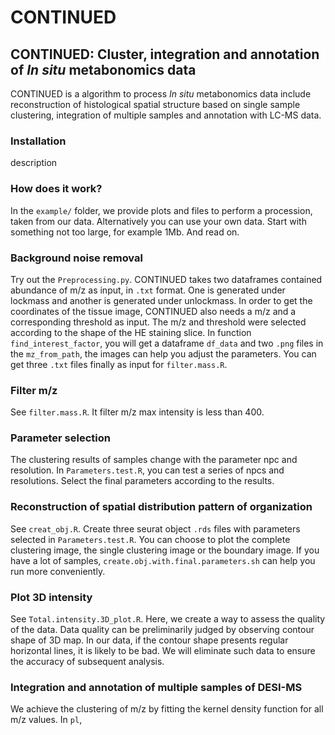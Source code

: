# CONTINUED
## CONTINUED: Cluster, integration and annotation of *In situ* metabonomics data
CONTINUED is a algorithm to process *In situ* metabonomics data include reconstruction of histological spatial structure based on single sample clustering, integration of multiple samples and annotation with LC-MS data.
### Installation
description
### How does it work?
In the `example/` folder, we provide plots and files to perform a procession, taken from our data. Alternatively you can use your own data. Start with something not too large, for example 1Mb. And read on.
### Background noise removal
Try out the `Preprocessing.py`. CONTINUED takes two dataframes contained abundance of m/z as input, in `.txt` format. One is generated under lockmass and another is generated under unlockmass. In order to get the coordinates of the tissue image, CONTINUED also needs a m/z and a corresponding threshold as input. The m/z and threshold were selected according to the shape of the HE staining slice. In function `find_interest_factor`, you will get a dataframe `df_data` and two `.png` files in the `mz_from_path`, the images can help you adjust the parameters. You can get three `.txt` files finally as input for `filter.mass.R`.
### Filter m/z
See `filter.mass.R`. It filter m/z max intensity is less than 400.
### Parameter selection
The clustering results of samples change with the parameter npc and resolution. In `Parameters.test.R`, you can test a series of npcs and resolutions. Select the final parameters according to the results.
### Reconstruction of spatial distribution pattern of organization
See `creat_obj.R`. Create three seurat object `.rds` files with parameters selected in `Parameters.test.R`. You can choose to plot the complete clustering image, the single clustering image or the boundary image. If you have a lot of samples, `create.obj.with.final.parameters.sh` can help you run more conveniently.
### Plot 3D intensity
See `Total.intensity.3D_plot.R`. Here, we create a way to assess the quality of the data. Data quality can be preliminarily judged by observing contour shape of 3D map. In our data, if the contour shape presents regular horizontal lines, it is likely to be bad. We will eliminate such data to ensure the accuracy of subsequent analysis.
### Integration and annotation of multiple samples of DESI-MS
We achieve the clustering of m/z by fitting the kernel density function for all m/z values. In `pl`, 



